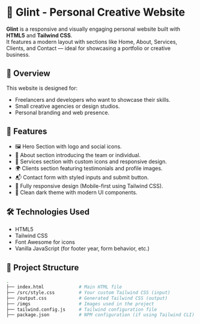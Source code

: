 # 🌟 Glint - Personal Creative Website

**Glint** is a responsive and visually engaging personal website built with **HTML5** and **Tailwind CSS**.  
It features a modern layout with sections like Home, About, Services, Clients, and Contact — ideal for showcasing a portfolio or creative business.

## 📌 Overview

This website is designed for:
- Freelancers and developers who want to showcase their skills.
- Small creative agencies or design studios.
- Personal branding and web presence.

## 🚀 Features

- 🖼️ Hero Section with logo and social icons.
- 🧠 About section introducing the team or individual.
- 💼 Services section with custom icons and responsive design.
- 🌍 Clients section featuring testimonials and profile images.
- 📬 Contact form with styled inputs and submit button.
- 📱 Fully responsive design (Mobile-first using Tailwind CSS).
- 🌙 Clean dark theme with modern UI components.

## 🛠️ Technologies Used

- HTML5
- Tailwind CSS
- Font Awesome for icons
- Vanilla JavaScript (for footer year, form behavior, etc.)

## 📁 Project Structure

```bash
.
├── index.html             # Main HTML file
├── /src/style.css         # Your custom Tailwind CSS (input)
├── /output.css            # Generated Tailwind CSS (output)
├── /imgs                  # Images used in the project
├── tailwind.config.js     # Tailwind configuration file
├── package.json           # NPM configuration (if using Tailwind CLI)
